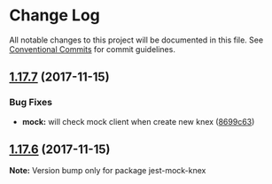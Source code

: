 # Change Log

All notable changes to this project will be documented in this file.
See [Conventional Commits](https://conventionalcommits.org) for commit guidelines.

<a name="1.17.7"></a>
## [1.17.7](https://github.com/tmotx/jest-mock/compare/v1.17.6...v1.17.7) (2017-11-15)


### Bug Fixes

* **mock:** will check mock client when create new knex ([8699c63](https://github.com/tmotx/jest-mock/commit/8699c63))




<a name="1.17.6"></a>
## [1.17.6](https://github.com/tmotx/jest-mock/compare/v1.7.5...v1.17.6) (2017-11-15)




**Note:** Version bump only for package jest-mock-knex
